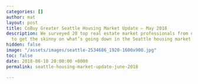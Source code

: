 ```yaml
---
categories: []
author: mat
layout: post
title: CoBuy Greater Seattle Housing Market Update – May 2018
description: We surveyed 20 top real estate market professionals from our network
  to get the skinny on what’s going down in the Seattle housing market.
hidden: false
image: "/assets/images/seattle-2534686_1920-1600x900.jpg"
toc: false
date: 2018-06-10 20:00:00 +0000
permalink: seattle-housing-market-update-june-2018

---
```

